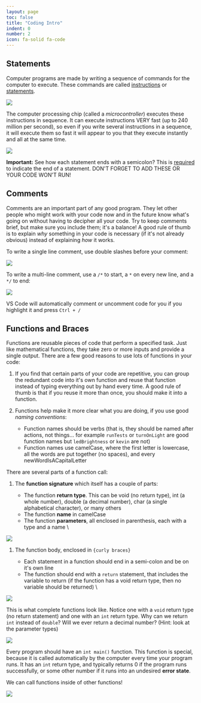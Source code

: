 ```yaml
---
layout: page
toc: false
title: "Coding Intro"
indent: 0
number: 2
icon: fa-solid fa-code
---
```


## Statements

Computer programs are made by writing a sequence of commands for the computer to execute.  These commands are called <u>instructions</u> or <u>statements</u>.

<img src="{% link media/code.png %}">

The computer processing chip (called a *microcontroller*) executes these instructions in sequence.  It can execute instructions VERY fast (up to 240 million per second), so even if you write several instructions in a sequence, it will execute them so fast it will appear to you that they execute instantly and all at the same time.

<img src="{% link media/semicolons.png %}">

**Important:** See how each statement ends with a semicolon?  This is <u>required</u> to indicate the end of a statement.  DON'T FORGET TO ADD THESE OR YOUR CODE WON'T RUN!

## Comments

Comments are an important part of any good program. They let other people who might work with your code now and in the future know what's going on without having to decipher all your code. Try to keep comments brief, but make sure you include them; it's a balance! A good rule of thumb is to explain *why* something in your code is necessary (if it's not already obvious) instead of explaining *how* it works.

To write a single line comment, use double slashes before your comment:

<img src="{% link media/single_line_comment.png %}">

To write a multi-line comment, use a `/*` to start, a `*` on every new line, and a `*/` to end:

<img src="{% link media/multi_line_comment.png %}">

VS Code will automatically comment or uncomment code for you if you highlight it and press `Ctrl + /`

## Functions and Braces

Functions are reusable pieces of code that perform a specified task. Just like mathematical functions, they take zero or more inputs and provide a single output. There are a few good reasons to use lots of functions in your code: 

1. If you find that certain parts of your code are repetitive, you can group the redundant code into it's own function and reuse that function instead of typing everything out by hand every time. A good rule of thumb is that if you reuse it more than once, you should make it into a function.

1. Functions help make it more clear what you are doing, if you use good *naming conventions*:
    - Function names should be verbs (that is, they should be named after actions, not things... for example `runTests` or `turnOnLight` are good function names but `ledBrightness` or `kevin` are not)
    - Function names use camelCase, where the first letter is lowercase, all the words are put together (no spaces), and every newWordIsACapitalLetter

There are several parts of a function call:

1. The **function signature** which itself has a couple of parts:

    - The function **return type**. This can be void (no return type), int (a whole number), double (a decimal number), char (a single alphabetical character), or many others
    - The function **name** in camelCase
    - The function **parameters**, all enclosed in parenthesis, each with a type and a name \
<img src="{% link media/method_signatures.png %}">

1. The function body, enclosed in `{curly braces}`

    - Each statement in a function should end in a semi-colon and be on it's own line
    - The function should end with a `return` statement, that includes the variable to return (if the function has a void return type, then no variable should be returned) \
<img src="{% link media/function_body.png %}">

This is what complete functions look like. Notice one with a `void` return type (no return statement) and one with an `int` return type. Why can we return `int` instead of `double`? Will we ever return a decimal number? (Hint: look at the parameter types)

<img src="{% link media/two_functions.png %}">

Every program should have an `int main()` function. This function is special, because it is called automatically by the computer every time your program runs. It has an `int` return type, and typically returns 0 if the program runs successfully, or some other number if it runs into an undesired **error state**.

We can call functions inside of other functions!

<img src="{% link media/main_function_with_calls.png %}">

